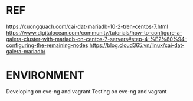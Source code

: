 # REF
https://cuongquach.com/cai-dat-mariadb-10-2-tren-centos-7.html
https://www.digitalocean.com/community/tutorials/how-to-configure-a-galera-cluster-with-mariadb-on-centos-7-servers#step-4-%E2%80%94-configuring-the-remaining-nodes
https://blog.cloud365.vn/linux/cai-dat-galera-mariadb/



# ENVIRONMENT
Developing on eve-ng and vagrant
Testing on eve-ng and vagrant
